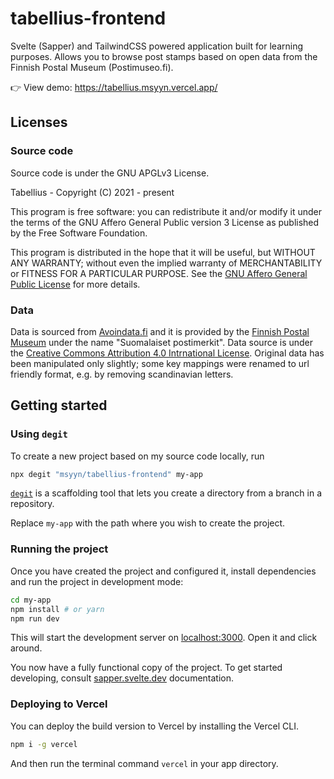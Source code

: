 # tabellius-frontend

Svelte (Sapper) and TailwindCSS powered application built for learning purposes. Allows you to browse post stamps based on open data from the Finnish Postal Museum (Postimuseo.fi).

👉 View demo: https://tabellius.msyyn.vercel.app/

## Licenses

### Source code
Source code is under the GNU APGLv3 License.

Tabellius - Copyright (C) 2021 - present

This program is free software: you can redistribute it and/or modify
it under the terms of the GNU Affero General Public version 3 License as published
by the Free Software Foundation.

This program is distributed in the hope that it will be useful,
but WITHOUT ANY WARRANTY; without even the implied warranty of
MERCHANTABILITY or FITNESS FOR A PARTICULAR PURPOSE. See the
[GNU Affero General Public License](https://www.gnu.org/licenses/gpl-3.0.html) for more details.

### Data
Data is sourced from [Avoindata.fi](https://www.avoindata.fi/data/fi/dataset/suomalaiset-postimerkit) and it is provided by the [Finnish Postal Museum](https://www.postimuseo.fi/en/the-finnish-postal-museum/) under the name "Suomalaiset postimerkit".
Data source is under the [Creative Commons Attribution 4.0 Intrnational License](https://creativecommons.org/licenses/by/4.0/). Original data has been manipulated only slightly; some key mappings were renamed to url friendly format, e.g. by removing scandinavian letters.


## Getting started


### Using `degit`

To create a new project based on my source code locally, run

```bash
npx degit "msyyn/tabellius-frontend" my-app
```

[`degit`](https://github.com/Rich-Harris/degit) is a scaffolding tool that lets you create a directory from a branch in a repository.

Replace `my-app` with the path where you wish to create the project.

### Running the project

Once you have created the project and configured it, install dependencies and run the project in development mode:

```bash
cd my-app
npm install # or yarn
npm run dev
```

This will start the development server on [localhost:3000](http://localhost:3000). Open it and click around.

You now have a fully functional copy of the project. To get started developing, consult [sapper.svelte.dev](https://sapper.svelte.dev) documentation.

### Deploying to Vercel

You can deploy the build version to Vercel by installing the Vercel CLI.
```bash
npm i -g vercel
```
And then run the terminal command `vercel` in your app directory.
